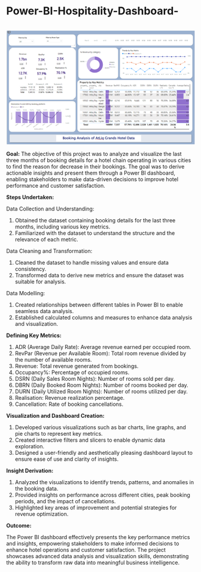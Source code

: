 # Power-BI-Hospitality-Dashboard-
<br>
<img src = "https://github.com/rajashreepatra/Power-BI-Hospitality-Dashboard-/blob/60204d00a174d094205e3a74e8bd46bad520690a/Screenshot%202024-08-02%20112750.png" width ="2000">

**Goal:**
The objective of this project was to analyze and visualize the last three months of booking details for a hotel chain operating in various cities to find the reason for decrease in their bookings. The goal was to derive actionable insights and present them through a Power BI dashboard, enabling stakeholders to make data-driven decisions to improve hotel performance and customer satisfaction.

**Steps Undertaken:**

Data Collection and Understanding:
1. Obtained the dataset containing booking details for the last three months, including various key metrics.
2. Familiarized with the dataset to understand the structure and the relevance of each metric.

Data Cleaning and Transformation:
1. Cleaned the dataset to handle missing values and ensure data consistency.
2. Transformed data to derive new metrics and ensure the dataset was suitable for analysis.

Data Modelling:
1. Created relationships between different tables in Power BI to enable seamless data analysis.
2. Established calculated columns and measures to enhance data analysis and visualization.

**Defining Key Metrics:**

1. ADR (Average Daily Rate): Average revenue earned per occupied room.
2. RevPar (Revenue per Available Room): Total room revenue divided by the number of available rooms.
3. Revenue: Total revenue generated from bookings.
4. Occupancy%: Percentage of occupied rooms.
5. DSRN (Daily Sales Room Nights): Number of rooms sold per day.
6. DBRN (Daily Booked Room Nights): Number of rooms booked per day.
7. DURN (Daily Utilized Room Nights): Number of rooms utilized per day.
8. Realisation: Revenue realization percentage.
9. Cancellation: Rate of booking cancellations.
    
**Visualization and Dashboard Creation:**

1. Developed various visualizations such as bar charts, line graphs, and pie charts to represent key metrics.
2. Created interactive filters and slicers to enable dynamic data exploration.
3. Designed a user-friendly and aesthetically pleasing dashboard layout to ensure ease of use and clarity of insights.
   
**Insight Derivation:**

1. Analyzed the visualizations to identify trends, patterns, and anomalies in the booking data.
2. Provided insights on performance across different cities, peak booking periods, and the impact of cancellations.
3. Highlighted key areas of improvement and potential strategies for revenue optimization.
   
**Outcome:**

The Power BI dashboard effectively presents the key performance metrics and insights, empowering stakeholders to make informed decisions to enhance hotel operations and customer satisfaction. The project showcases advanced data analysis and visualization skills, demonstrating the ability to transform raw data into meaningful business intelligence.
